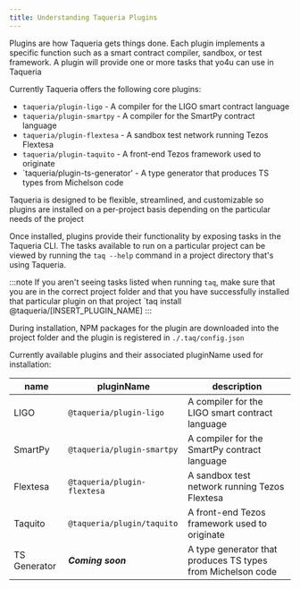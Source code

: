 ```yaml
---
title: Understanding Taqueria Plugins
---
```


Plugins are how Taqueria gets things done. Each plugin implements a specific function such as a smart contract compiler, sandbox, or test framework. A plugin will provide one or more tasks that yo4u can use in Taqueria

Currently Taqueria offers the following core plugins:
- `taqueria/plugin-ligo` - A compiler for the LIGO smart contract language
- `taqueria/plugin-smartpy` - A compiler for the SmartPy contract language
- `taqueria/plugin-flextesa` - A sandbox test network running Tezos Flextesa 
- `taqueria/plugin-taquito` - A front-end Tezos framework used to originate
- `taqueria/plugin-ts-generator' - A type generator that produces TS types from Michelson code

Taqueria is designed to be flexible, streamlined, and customizable so plugins are installed on a per-project basis depending on the particular needs of the project

Once installed, plugins provide their functionality by exposing tasks in the Taqueria CLI. The tasks available to run on a particular project can be viewed by running the `taq --help` command in a project directory that's using Taqueria. 

:::note
If you aren't seeing tasks listed when running `taq`, make sure that you are in the correct project folder and that you have successfully installed that particular plugin on that project `taq install @taqueria/[INSERT_PLUGIN_NAME]
:::

During installation, NPM packages for the plugin are downloaded into the project folder and the plugin is registered in `./.taq/config.json`

Currently available plugins and their associated pluginName used for installation:

| name         |  pluginName                  |  description                                                |
|--------------|------------------------------|-------------------------------------------------------------|
| LIGO         | `@taqueria/plugin-ligo`      | A compiler for the LIGO smart contract language             |
| SmartPy      | `@taqueria/plugin-smartpy`   | A compiler for the SmartPy contract language                |
| Flextesa     | `@taqueria/plugin-flextesa`  | A sandbox test network running Tezos Flextesa               | 
| Taquito      | `@taqueria/plugin/taquito`   | A front-end Tezos framework used to originate               |
| TS Generator | ***Coming soon***            | A type generator that produces TS types from Michelson code |